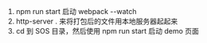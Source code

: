 1. npm run start 启动 webpack --watch
2. http-server . 来将打包后的文件用本地服务器起起来
3. cd 到 SOS 目录，然后使用 npm run start 启动 demo 页面
